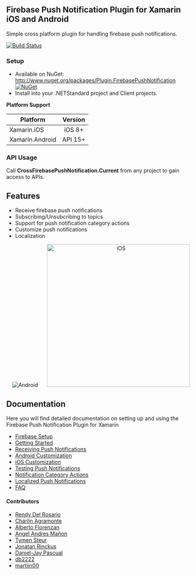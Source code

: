 ## Firebase Push Notification Plugin for Xamarin iOS and Android

Simple cross platform plugin for handling firebase push notifications.

[![Build Status](https://dev.azure.com/CrossGeeks/Plugins/_apis/build/status/FirebasePushNotification%20Plugin%20CI%20Pipeline?branchName=master)](https://dev.azure.com/CrossGeeks/Plugins/_build/latest?definitionId=8&branchName=master)

### Setup
* Available on NuGet: http://www.nuget.org/packages/Plugin.FirebasePushNotification [![NuGet](https://img.shields.io/nuget/v/Plugin.FirebasePushNotification.svg?label=NuGet)](https://www.nuget.org/packages/Plugin.FirebasePushNotification/)
* Install into your .NETStandard project and Client projects.

**Platform Support**

|Platform|Version|
| ------------------- | :------------------: |
|Xamarin.iOS|iOS 8+|
|Xamarin.Android|API 15+|

### API Usage

Call **CrossFirebasePushNotification.Current** from any project to gain access to APIs.

## Features

- Receive firebase push notifications
- Subscribing/Unsubcribing to topics
- Support for push notification category actions
- Customize push notifications
- Localization

<p align="center">
<img src="https://github.com/CrossGeeks/FirebasePushNotificationPlugin/blob/master/Gifs/CrossGeeks%20PushNotification%20Plugin%20-%20Android.gif?raw=true"  title="Android"/>&nbsp;&nbsp;&nbsp;&nbsp;&nbsp;
<img src="https://github.com/CrossGeeks/FirebasePushNotificationPlugin/blob/master/Gifs/CrossGeeks%20Push%20Notification%20Plugin%20-%20iOS.gif?raw=true" height="380" title="iOS"/>
</p>

## Documentation

Here you will find detailed documentation on setting up and using the Firebase Push Notification Plugin for Xamarin

* [Firebase Setup](docs/FirebaseSetup.md)
* [Getting Started](docs/GettingStarted.md)
* [Receiving Push Notifications](docs/FirebaseNotifications.md)
* [Android Customization](docs/AndroidCustomization.md)
* [iOS Customization](docs/iOSCustomization.md)
* [Testing Push Notifications](docs/TestingPushNotifications.md)
* [Notification Category Actions](docs/NotificationActions.md)
* [Localized Push Notifications](docs/LocalizedFirebasePushNotifications.md)
* [FAQ](docs/FAQ.md)

#### Contributors

* [Rendy Del Rosario](https://github.com/rdelrosario)
* [Charlin Agramonte](https://github.com/char0394)
* [Alberto Florenzan](https://github.com/aflorenzan)
* [Angel Andres Mañon](https://github.com/AngelAndresM)
* [Tymen Steur](https://github.com/TymenSteur)
* [Jonatan Rinckus](https://github.com/JonatanRinckus)
* [Daniel-Jay Pascual](https://github.com/djrpascu)
* [db2222](https://github.com/db2222)
* [martijn00](https://github.com/martijn00)
